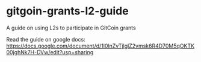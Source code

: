 # gitgoin-grants-l2-guide
A guide on using L2s to participate in GitCoin grants

Read the guide on google docs:
https://docs.google.com/document/d/1l0lnZvTjlglZ2vmsk6R4D70M5qOKTK00jghNk7H-DVw/edit?usp=sharing
